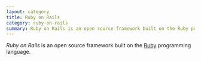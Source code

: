 ```yaml
---
layout: category
title: Ruby on Rails
category: ruby-on-rails
summary: Ruby on Rails is an open source framework built on the Ruby programming language.
---
```

*Ruby on Rails* is an open source framework built on the [Ruby](/ruby) programming language.
